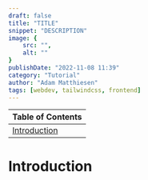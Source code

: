 ```yaml
---
draft: false
title: "TITLE"
snippet: "DESCRIPTION"
image: {
    src: "",
    alt: ""
}
publishDate: "2022-11-08 11:39"
category: "Tutorial"
author: "Adam Matthiesen"
tags: [webdev, tailwindcss, frontend]
---
```


| Table of Contents |
| ----------------- |
| [Introduction](#introduction) |

# Introduction
